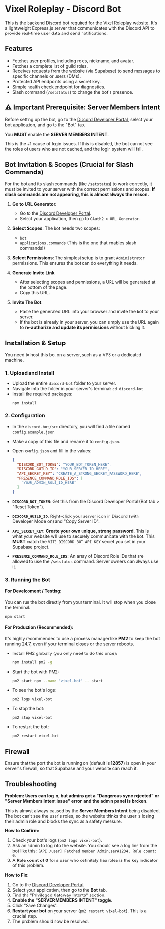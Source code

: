 # Vixel Roleplay - Discord Bot

This is the backend Discord bot required for the Vixel Roleplay website. It's a lightweight Express.js server that communicates with the Discord API to provide real-time user data and send notifications.

## Features

-   Fetches user profiles, including roles, nickname, and avatar.
-   Fetches a complete list of guild roles.
-   Receives requests from the website (via Supabase) to send messages to specific channels or users (DMs).
-   Protected API endpoints using a secret key.
-   Simple health check endpoint for diagnostics.
-   Slash command (`/setstatus`) to change the bot's presence.

## ⚠️ Important Prerequisite: Server Members Intent

Before setting up the bot, go to the [Discord Developer Portal](https://discord.com/developers/applications), select your bot application, and go to the "Bot" tab.

You **MUST** enable the **SERVER MEMBERS INTENT**.

This is the #1 cause of login issues. If this is disabled, the bot cannot see the roles of users who are not cached, and the login system will fail.



## Bot Invitation & Scopes (Crucial for Slash Commands)

For the bot and its slash commands (like `/setstatus`) to work correctly, it must be invited to your server with the correct permissions and scopes. **If slash commands are not appearing, this is almost always the reason.**

1.  **Go to URL Generator**:
    *   Go to the [Discord Developer Portal](https://discord.com/developers/applications).
    *   Select your application, then go to `OAuth2 > URL Generator`.

2.  **Select Scopes**: The bot needs two scopes:
    *   `bot`
    *   `applications.commands` (This is the one that enables slash commands!)

3.  **Select Permissions**: The simplest setup is to grant `Administrator` permissions. This ensures the bot can do everything it needs.

4.  **Generate Invite Link**:
    *   After selecting scopes and permissions, a URL will be generated at the bottom of the page.
    *   Copy this URL.



5.  **Invite The Bot**:
    *   Paste the generated URL into your browser and invite the bot to your server.
    *   If the bot is already in your server, you can simply use the URL again to **re-authorize and update its permissions** without kicking it.

## Installation & Setup

You need to host this bot on a server, such as a VPS or a dedicated machine.

### 1. Upload and Install

-   Upload the entire `discord-bot` folder to your server.
-   Navigate into the folder in your server's terminal: `cd discord-bot`
-   Install the required packages:
    ```bash
    npm install
    ```

### 2. Configuration

-   In the `discord-bot/src` directory, you will find a file named `config.example.json`.
-   Make a copy of this file and rename it to `config.json`.
-   Open `config.json` and fill in the values:

    ```json
    {
      "DISCORD_BOT_TOKEN": "YOUR_BOT_TOKEN_HERE",
      "DISCORD_GUILD_ID": "YOUR_SERVER_ID_HERE",
      "API_SECRET_KEY": "CREATE_A_STRONG_SECRET_PASSWORD_HERE",
      "PRESENCE_COMMAND_ROLE_IDS": [
        "YOUR_ADMIN_ROLE_ID_HERE"
      ]
    }
    ```

-   **`DISCORD_BOT_TOKEN`**: Get this from the Discord Developer Portal (Bot tab > "Reset Token").
-   **`DISCORD_GUILD_ID`**: Right-click your server icon in Discord (with Developer Mode on) and "Copy Server ID".
-   **`API_SECRET_KEY`**: **Create your own unique, strong password**. This is what your website will use to securely communicate with the bot. This **MUST** match the `VITE_DISCORD_BOT_API_KEY` secret you set in your Supabase project.
-   **`PRESENCE_COMMAND_ROLE_IDS`**: An array of Discord Role IDs that are allowed to use the `/setstatus` command. Server owners can always use it.

### 3. Running the Bot

#### For Development / Testing:

You can run the bot directly from your terminal. It will stop when you close the terminal.

```bash
npm start
```

#### For Production (Recommended):

It's highly recommended to use a process manager like **PM2** to keep the bot running 24/7, even if your terminal closes or the server reboots.

-   Install PM2 globally (you only need to do this once):
    ```bash
    npm install pm2 -g
    ```
-   Start the bot with PM2:
    ```bash
    pm2 start npm --name "vixel-bot" -- start
    ```
-   To see the bot's logs:
    ```bash
    pm2 logs vixel-bot
    ```
-   To stop the bot:
    ```bash
    pm2 stop vixel-bot
    ```
-   To restart the bot:
     ```bash
    pm2 restart vixel-bot
    ```

## Firewall

Ensure that the port the bot is running on (default is **12857**) is open in your server's firewall, so that Supabase and your website can reach it.

## Troubleshooting

**Problem: Users can log in, but admins get a "Dangerous sync rejected" or "Server Members Intent issue" error, and the admin panel is broken.**

This is almost always caused by the **Server Members Intent** being disabled. The bot can't see the user's roles, so the website thinks the user is losing their admin role and blocks the sync as a safety measure.

**How to Confirm:**
1. Check your bot's logs (`pm2 logs vixel-bot`). 
2. Ask an admin to log into the website. You should see a log line from the bot like this:
   `[API /user] Fetched member AdminUser#1234. Role count: 0.`
3. A **Role count of 0** for a user who definitely has roles is the key indicator of this problem.

**How to Fix:**
1. Go to the [Discord Developer Portal](https://discord.com/developers/applications).
2. Select your application, then go to the **Bot** tab.
3. Find the "Privileged Gateway Intents" section.
4. **Enable the "SERVER MEMBERS INTENT" toggle.**
5. Click "Save Changes".
6. **Restart your bot** on your server (`pm2 restart vixel-bot`). This is a crucial step.
7. The problem should now be resolved.